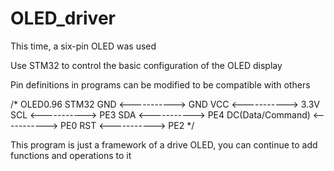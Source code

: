 # OLED_driver
This time, a six-pin OLED was used

Use STM32 to control the basic configuration of the OLED display

Pin definitions in programs can be modified to be compatible with others

/*
	OLED0.96                  							STM32
	GND        				<----------->					GND
	VCC        				<----------->					3.3V
	SCL             	<----------->					PE3
	SDA        				<----------->					PE4
	DC(Data/Command)	<----------->					PE0
	RST								<----------->					PE2
*/



This program is just a framework of a drive OLED, you can continue to add functions and operations to it  
